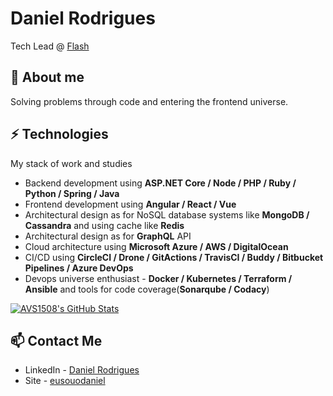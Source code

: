 # Daniel Rodrigues
Tech Lead @ [Flash](https://www.linkedin.com/company/meuflash)

## 🧐 About me
Solving problems through code and entering the frontend universe.

## ⚡ Technologies
My stack of work and studies
- Backend development using **ASP.NET Core / Node / PHP / Ruby / Python / Spring / Java**
- Frontend development using **Angular / React / Vue**
- Architectural design as for NoSQL database systems like **MongoDB / Cassandra** and using cache like **Redis**
- Architectural design as for **GraphQL** API
- Cloud architecture using **Microsoft Azure / AWS / DigitalOcean**
- CI/CD using **CircleCI / Drone / GitActions / TravisCI / Buddy / Bitbucket Pipelines / Azure DevOps**
- Devops universe enthusiast - **Docker / Kubernetes / Terraform / Ansible** and tools for code coverage(**Sonarqube / Codacy**)

[![AVS1508's GitHub Stats](https://github-readme-stats.vercel.app/api?username=eusouodaniel&show_icons=true)](https://github.com/eusouodaniel)

## 📫 Contact Me
- LinkedIn - [Daniel Rodrigues](https://www.linkedin.com/in/eusouodaniel)
- Site - [eusouodaniel](https://eusouodaniel.com)
